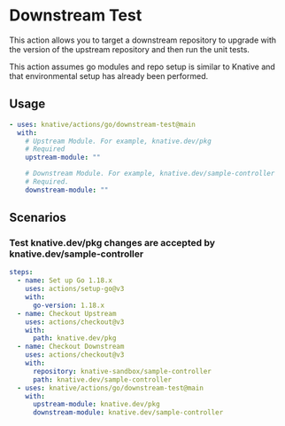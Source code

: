 # Downstream Test

This action allows you to target a downstream repository to upgrade with the
version of the upstream repository and then run the unit tests.

This action assumes go modules and repo setup is similar to Knative and that
environmental setup has already been performed.

## Usage

```yaml
- uses: knative/actions/go/downstream-test@main
  with:
    # Upstream Module. For example, knative.dev/pkg
    # Required
    upstream-module: ""

    # Downstream Module. For example, knative.dev/sample-controller
    # Required.
    downstream-module: ""
```

## Scenarios

### Test knative.dev/pkg changes are accepted by knative.dev/sample-controller

```yaml
steps:
  - name: Set up Go 1.18.x
    uses: actions/setup-go@v3
    with:
      go-version: 1.18.x
  - name: Checkout Upstream
    uses: actions/checkout@v3
    with:
      path: knative.dev/pkg
  - name: Checkout Downstream
    uses: actions/checkout@v3
    with:
      repository: knative-sandbox/sample-controller
      path: knative.dev/sample-controller
  - uses: knative/actions/go/downstream-test@main
    with:
      upstream-module: knative.dev/pkg
      downstream-module: knative.dev/sample-controller
```
